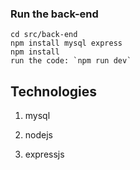 ### Run the back-end

    cd src/back-end
    npm install mysql express
    npm install
    run the code: `npm run dev`

## Technologies

1. mysql

2. nodejs

3. expressjs
